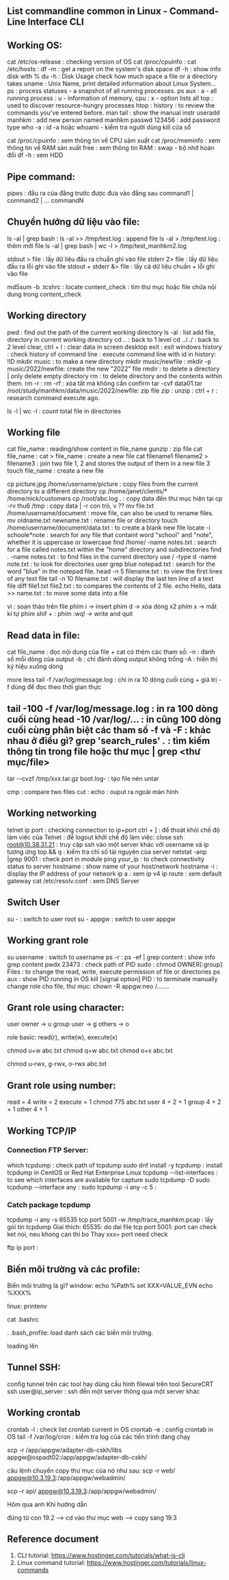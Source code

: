 ## List commandline common in Linux - Command-Line Interface CLI


## Working OS:
cat /etc/os-release  	: checking version of OS
cat /proc/cpuinfo       :
cat /etc/hosts			:
df -m					: get a report on the system's disk space
df -h 					: show info disk with %
du -h					: Disk Usage check how much space a file or a directory takes
uname					: Unix Name, print detailed information about Linux System...
ps						: process statuses - a snapshot of all running processes.
ps aux					: a - all running process
						: u - information of memory, cpu
						: x - option lists all
top						: used to discover resource-hungry processes
htop					:
history					: to review the commands you've entered before. 
man tail 				: show the manual instr
useradd	manhkm			: add new person named manhkm
passwd 123456			: add password type
who -a					: id -a hoặc whoami - kiểm tra người dùng
kill cửa sổ 

cat /proc/cpuinfo		: xem thông tin về CPU sảm xuất
cat /proc/meminfo		: xem thông tin về RAM sản xuất
free					: xem thông tin RAM
						: swap - bộ nhớ hoán đổi
df -h 					: xem HDD


## Pipe command:
pipes					: đầu ra của đằng trước được đưa vào đằng sau
command1 | command2 | ... commandN



## Chuyển hướng dữ liệu vào file:
ls -al | grep bash		: 
ls -al >> /tmp/test.log	: append file
ls -al > /tmp/test.log	: thêm mới file
ls -al | grep bash | wc -l > /tmp/test_manhkm2.log

stdout > file 			: lấy dữ liệu đầu ra chuẩn ghi vào file
stderr 2> file 			: lấy dữ liệu đầu ra lỗi ghi vào file
stdout + stderr &> file : lấy cả dữ liệu chuẩn + lỗi ghi vào file

md5sum -b .tcshrc		: 
locate content_check	: tìm thư mục hoặc file chứa nội dung trong content_check




## Working directory
pwd				: find out the path of the current working directory
ls -al			: list add file, directory in current working directory
cd .. 			: back to 1 level
cd ../../		: back to 2 level
clear, ctrl + l : clear data in screen desktop
exit			: exit windows
history			: check history of command line
				: execute command line with id in history: !ID
mkdir music		: to make a new directory
mkdir music/newfile	:
mkdir -p music/2022/newfile: create the new "2022" file
rmdir			: to delete a directory | only delete empty directory
rm 				: to delete directory and the contents within them.
rm -r			:
rm -rf 			: xóa tất mà không cần confirm
tar -cvf data01.tar /root/study/manhkm/data/music/2022/newfile: zip file
zip				: 
unzip			:
ctrl + r		: research command execute ago.

ls -l | wc -l	: count total file in directories




## Working file
cat file_name						: reading/show content in file_name
gunzip								: zip file
cat file_name						:
cat > file_name						: create a new file
cat filename1 filename2 > filename3	: join two file 1, 2 and stores the output of them in a new file 3
touch file_name						: create a new file

cp picture.jpg /home/username/picture	: copy files from the current directory to a different directory
cp /home/janet/clients/* /home/nick/customers
cp /root/abc.log .						: copy data đến thư mục hiện tại
cp -rv thu6 /tmp  						: copy data | -r con trỏ, v ??
mv file.txt /home/username/document 	: move file, can also be used to rename files.
mv oldname.txt newname.txt				: rename file or directory
touch /home/username/document/data.txt	: to create a blank new file
locate -i schoole*note			: search for any file that containt word "school" and "note", whether it is uppercase or lowercase
find /home/ -name notes.txt		: search for a file called notes.txt within the "home" directory and subdirectories
find . -name notes.txt 			: to find files in the current directory use
/ -type d -name note.txt		: to look for directories user
grep blue notepad.txt			: search for the word "blue" in the notepad file.
head -n 5 filename.txt			: to view the first lines of any text file
tail -n 10 filename.txt			: will display the last ten line of a text file
diff file1.txt file2.txt		: to compares the contents of 2 file.
echo Hello, data >> name.txt	: to move some data into a file

vi 			: soạn thảo trên file
	phím i -> insert
	phím d -> xóa dòng x2
	phím x -> mất kí tự
phím shif + :
	phím :wq! -> write and quit

## Read data in file:
cat file_name						: đọc nội dung của file
     + cat có thêm các tham số:
	 -n : đánh số mỗi dòng của output
	 -b : chỉ đánh dòng output không trống
	 -A : hiển thị ký hiệu xuống dòng
	 
more
less
tail -f /var/log/message.log		: chỉ in ra 10 dòng cuối cùng
     + giá trị -f dùng để đọc theo thời gian thực
	 
tail -100 -f /var/log/message.log 	: in ra 100 dòng cuối cùng
head -10 /var/log/...				: in cũng 100 dòng cuối cùng
phân biệt các tham số -f và -F		: khác nhau ở điều gì?
grep 'search_rules' *.*				: tìm kiếm thông tin trong file hoặc thư mục | grep <content> <thư mục/file>
----
tar --cvzf /tmp/xxx.tar.gz boot.log-	: tạo file nén
untar 

cmp 	: compare two files
cut		: 
echo	: ouput ra ngoài màn hình



## Working networking
telnet ip port 			: checking connection to ip+port
ctrl + ] 				: để thoát khỏi chế độ làm việc của Telnet
						: để logout khởi chế độ làm việc: close
ssh root@10.38.31.21	: truy cập ssh vào một server khác với username và ip tương ứng
top && q				: kiểm tra chỉ số tài nguyên của server
netstat -anp |grep 9001	: check port in module
ping your_ip			: to check connectivity status to server
hostname				: show name of your host/network
hostname -i				: display the IP address of your network
ip a					: xem ip v4
ip route				: xem default gateway
cat /etc/resolv.conf 	: xem DNS Server

## Switch User

su - 					: switch to user root
su - appgw 				: switch to user appgw


## Working grant role
su username 			: switch to username
ps -r					:
ps -ef | grep content	: show info grep content
pwdx 23473				: check path of PID
sudo					:
chmod OWNER[:group] Files 	: to change the read, write, execute permission of file or directories
ps aux						: show PID running in OS
kill [signal option] PID	: to terminate manually
change role cho file, thư mục:  chown -R appgw:neo /.......


## Grant role using character:
user owner -> u
group user -> g
others     -> o

role basic: read(r), write(w), execute(x)

chmod u+w abc.txt
chmod q+w abc.txt
chmod o+x abc.txt

chmod u-rwx, g-rwx, o-rwx abc.txt

## Grant role using number:
read = 4
write = 2
execute = 1
chmod 775 abc.txt
user 4 + 2 + 1
group 4 + 2 + 1
other 4 + 1


## Working TCP/IP
### Connection FTP Server:
which tcpdump				: check path of tcpdump
sudo dnf install -y tcpdump	: install tcpdump in CentOS or Red Hat Enterprise Linux
tcpdump --list-interfaces	: to see which interfaces are available for capture
sudo tcpdump -D
sudo tcpdump --interface any	:
sudo tcpdump -i any -c 5		:

### Catch package tcpdump

tcpdump -i any -s 65535 tcp port 5001 -w /tmp/trace_manhkm.pcap		: lấy gói tin tcpdump
Giai thich:
65535: do dai file
tcp port 5001: port can check ket noi, neu khong can thi bo
Thay xxx= port need check


ftp ip port		:

## Biến môi trường và các profile:
Biến môi trường là gì?
window: echo %Path%
	set XXX=VALUE_EVN
	echo %XXX%
	
linux: printenv
	
cat .bashrc

. .bash_profile: load danh sách các biến môi trường.

loading lên

## Tunnel SSH:
config tunnel trên các tool hay dùng
cấu hình filewal trên tool SecureCRT
ssh user@ip_server			: ssh đến một server thông qua một server khác


## Working crontab
crontab -l : check list crontab current in OS
crontab -e : config crontab in OS
tail -f /var/log/cron : kiểm tra log của các tiến trình đang chạy

scp -r  /app/appgw/adapter-db-cskh/libs appgw@ospadt02:/app/appgw/adapter-db-cskh/

câu lệnh chuyển copy thư mục của nó như sau: 
scp -r web/ appgw@10.3.19.3:/app/appgw/webadmin/

scp -r api/ appgw@10.3.19.3:/app/appgw/webadmin/

Hôm qua anh Khỉ hướng dẫn

đứng từ con 19.2 --> cd vào thư mục web --> copy sang 19.3


## Reference document

1. CLI tutorial: https://www.hostinger.com/tutorials/what-is-cli
2. Linux command tutorial: https://www.hostinger.com/tutorials/linux-commands





